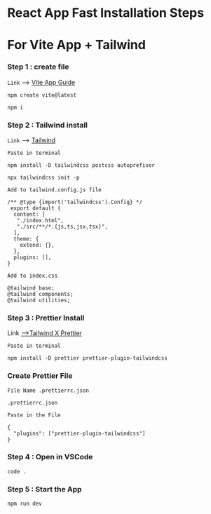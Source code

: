 # React App Fast Installation Steps

# For Vite App + Tailwind

### **Step 1 : create file**

`Link` --> [ Vite App Guide](https://vitejs.dev/guide/)

```
npm create vite@latest
```

```
npm i
```

### **Step 2 : Tailwind install**

`Link` --> [Tailwind](https://tailwindcss.com/docs/guides/vite)

`Paste in terminal`

```
npm install -D tailwindcss postcss autoprefixer
```

```
npx tailwindcss init -p
```

`Add to tailwind.config.js file`

```
/** @type {import('tailwindcss').Config} */
 export default {
  content: [
   "./index.html",
   "./src/**/*.{js,ts,jsx,tsx}",
  ],
  theme: {
    extend: {},
  },
  plugins: [],
}
```

`Add to index.css`

```
@tailwind base;
@tailwind components;
@tailwind utilities;
```

### **Step 3 : Prettier Install**

Link [-->Tailwind X Prettier](https://tailwindcss.com/blog/automatic-class-sorting-with-prettier)

`Paste in terminal`

```
npm install -D prettier prettier-plugin-tailwindcss
```

### Create Prettier File

`File Name .prettierrc.json`

```
.prettierrc.json
```

`Paste in the File`

```
{
  "plugins": ["prettier-plugin-tailwindcss"]
}
```

### **Step 4 : Open in VSCode**

```
code .
```

### **Step 5 : Start the App**

```
npm run dev
```
